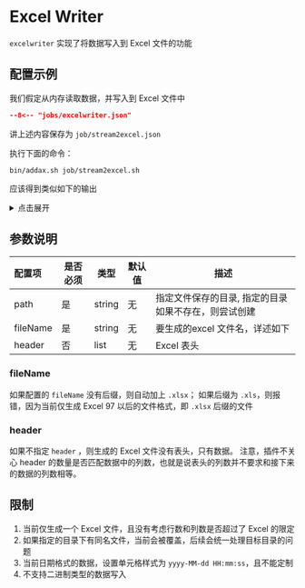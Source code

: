# Excel Writer

`excelwriter` 实现了将数据写入到 Excel 文件的功能

## 配置示例

我们假定从内存读取数据，并写入到 Excel 文件中

```json
--8<-- "jobs/excelwriter.json"
```

讲上述内容保存为 `job/stream2excel.json`

执行下面的命令：

```shell
bin/addax.sh job/stream2excel.sh
```

应该得到类似如下的输出

<details>
<summary>点击展开</summary>

```shell
--8<-- "output/excelwriter.txt"
```
</details>

## 参数说明

| 配置项   | 是否必须 | 类型   | 默认值 | 描述                                                 |
| :------- | -------- | ------ | ------ | ---------------------------------------------------- |
| path     | 是       | string | 无     | 指定文件保存的目录, 指定的目录如果不存在，则尝试创建 |
| fileName | 是       | string | 无     | 要生成的excel 文件名，详述如下                       |
| header   | 否       | list   | 无     | Excel 表头                                           |

### fileName

如果配置的 `fileName` 没有后缀，则自动加上 `.xlsx`；
如果后缀为 `.xls`，则报错，因为当前仅生成 Excel 97 以后的文件格式，即 `.xlsx` 后缀的文件

### header

如果不指定 `header` ，则生成的 Excel 文件没有表头，只有数据。
注意，插件不关心 header 的数量是否匹配数据中的列数，也就是说表头的列数并不要求和接下来的数据的列数相等。

## 限制

1. 当前仅生成一个 Excel 文件，且没有考虑行数和列数是否超过了 Excel 的限定
2. 如果指定的目录下有同名文件，当前会被覆盖，后续会统一处理目标目录的问题
3. 当前日期格式的数据，设置单元格样式为 `yyyy-MM-dd HH:mm:ss`，且不能定制
4. 不支持二进制类型的数据写入
